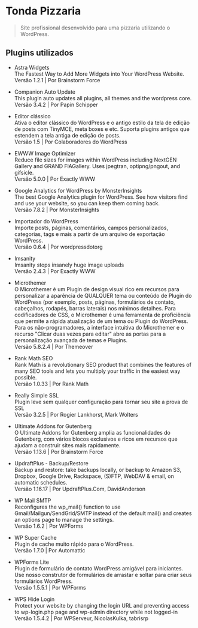 # Tonda Pizzaria

> Site profissional desenvolvido para uma pizzaria utilizando o WordPress.

## Plugins utilizados

* Astra Widgets <br>
The Fastest Way to Add More Widgets into Your WordPress Website. <br>
Versão 1.2.1 | Por Brainstorm Force

* Companion Auto Update <br>
This plugin auto updates all plugins, all themes and the wordpress core. <br>
Versão 3.4.2 | Por Papin Schipper

* Editor clássico <br>
Ativa o editor clássico do WordPress e o antigo estilo da tela de edição de posts com TinyMCE, meta boxes e etc. Suporta plugins antigos que estendem a tela antiga de edição de posts. <br>
Versão 1.5 | Por Colaboradores do WordPress

* EWWW Image Optimizer <br>
Reduce file sizes for images within WordPress including NextGEN Gallery and GRAND FlAGallery. Uses jpegtran, optipng/pngout, and gifsicle. <br>
Versão 5.0.0 | Por Exactly WWW

* Google Analytics for WordPress by MonsterInsights <br>
The best Google Analytics plugin for WordPress. See how visitors find and use your website, so you can keep them coming back. <br>
Versão 7.8.2 | Por MonsterInsights

* Importador do WordPress <br>
Importe posts, páginas, comentários, campos personalizados, categorias, tags e mais a partir de um arquivo de exportação WordPress. <br>
Versão 0.6.4 | Por wordpressdotorg

* Imsanity <br>
Imsanity stops insanely huge image uploads <br>
Versão 2.4.3 | Por Exactly WWW

* Microthemer <br>
O Microthemer é um Plugin de design visual rico em recursos para personalizar a aparência de QUALQUER tema ou conteúdo de Plugin do WordPress (por exemplo, posts, páginas, formulários de contato, cabeçalhos, rodapés, barras laterais) nos mínimos detalhes. Para codificadores de CSS, o Microthemer é uma ferramenta de proficiência que permite a rápida atualização de um tema ou Plugin do WordPress. Para os não-programadores, a interface intuitiva do Microthemer e o recurso "Clicar duas vezes para editar" abre as portas para a personalização avançada de temas e Plugins. <br>
Versão 5.8.2.4 | Por Themeover

* Rank Math SEO <br>
Rank Math is a revolutionary SEO product that combines the features of many SEO tools and lets you multiply your traffic in the easiest way possible. <br>
Versão 1.0.33 | Por Rank Math

* Really Simple SSL <br>
Plugin leve sem qualquer configuração para tornar seu site a prova de SSL <br>
Versão 3.2.5 | Por Rogier Lankhorst, Mark Wolters

* Ultimate Addons for Gutenberg <br>
O Ultimate Addons for Gutenberg amplia as funcionalidades do Gutenberg, com vários blocos exclusivos e ricos em recursos que ajudam a construir sites mais rapidamente. <br>
Versão 1.13.6 | Por Brainstorm Force

* UpdraftPlus - Backup/Restore <br>
Backup and restore: take backups locally, or backup to Amazon S3, Dropbox, Google Drive, Rackspace, (S)FTP, WebDAV & email, on automatic schedules. <br>
Versão 1.16.17 | Por UpdraftPlus.Com, DavidAnderson

* WP Mail SMTP <br>
Reconfigures the wp_mail() function to use Gmail/Mailgun/SendGrid/SMTP instead of the default mail() and creates an options page to manage the settings. <br>
Versão 1.6.2 | Por WPForms

* WP Super Cache <br>
Plugin de cache muito rápido para o WordPress. <br>
Versão 1.7.0 | Por Automattic

* WPForms Lite <br>
Plugin de formulário de contato WordPress amigável para iniciantes. Use nosso construtor de formulários de arrastar e soltar para criar seus formulários WordPress. <br>
Versão 1.5.5.1 | Por WPForms

* WPS Hide Login <br>
Protect your website by changing the login URL and preventing access to wp-login.php page and wp-admin directory while not logged-in <br>
Versão 1.5.4.2 | Por WPServeur, NicolasKulka, tabrisrp
